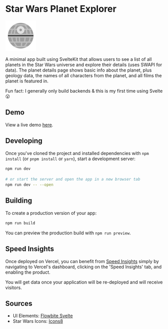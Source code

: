 # Star Wars Planet Explorer
![Death star](./src/lib/assets/deathstar-logo.png)

A minimal app built using SvelteKit that allows users to see a list of all planets in the Star Wars universe and explore their details (uses SWAPI for data). The planet details page shows basic info about the planet, plus geology data, the names of all characters from the planet, and all films the planet is featured in.

Fun fact: I generally only build backends & this is my first time using Svelte 😮

## Demo

View a live demo [here](https://planet-explorer-gray.vercel.app).

## Developing

Once you've cloned the project and installed dependencies with `npm install` (or `pnpm install` or `yarn`), start a development server:

```bash
npm run dev

# or start the server and open the app in a new browser tab
npm run dev -- --open
```

## Building

To create a production version of your app:

```bash
npm run build
```

You can preview the production build with `npm run preview`.

## Speed Insights

Once deployed on Vercel, you can benefit from [Speed Insights](https://vercel.com/docs/concepts/speed-insights) simply by navigating to Vercel's dashboard, clicking on the 'Speed Insights' tab, and enabling the product.

You will get data once your application will be re-deployed and will receive visitors.

## Sources

* UI Elements: [Flowbite Svelte](https://flowbite-svelte.com)
* Star Wars Icons: [Icons8](https://icons8.com/icons/set/star-wars)
